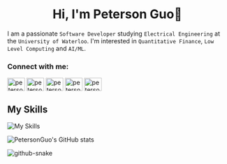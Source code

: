 <h1 align="center">Hi, I'm Peterson Guo👋</h1>

I am a passionate `Software Developer` studying `Electrical Engineering` at the `University of Waterloo`. I'm interested in `Quantitative Finance`, `Low Level Computing` and `AI/ML`.

<h3 align="left">Connect with me:</h3>
<p align="left">
<a href="https://linkedin.com/in/petersonguo" target="blank"><img align="center" src="https://raw.githubusercontent.com/rahuldkjain/github-profile-readme-generator/master/src/images/icons/Social/linked-in-alt.svg" alt="petersonguo" height="30" width="40" /></a>
<a href="https://fb.com/petersonguo" target="blank"><img align="center" src="https://raw.githubusercontent.com/rahuldkjain/github-profile-readme-generator/master/src/images/icons/Social/facebook.svg" alt="petersonguo" height="30" width="40" /></a>
<a href="https://instagram.com/petersonguo" target="blank"><img align="center" src="https://raw.githubusercontent.com/rahuldkjain/github-profile-readme-generator/master/src/images/icons/Social/instagram.svg" alt="petersonguo" height="30" width="40" /></a>
<a href="https://www.youtube.com/c/petersonguo" target="blank"><img align="center" src="https://raw.githubusercontent.com/rahuldkjain/github-profile-readme-generator/master/src/images/icons/Social/youtube.svg" alt="petersonguo" height="30" width="40" /></a>
<a href="https://www.leetcode.com/petersonguo" target="blank"><img align="center" src="https://raw.githubusercontent.com/rahuldkjain/github-profile-readme-generator/master/src/images/icons/Social/leet-code.svg" alt="petersonguo" height="30" width="40" /></a>
</p>

<h2>My Skills</h2>

![My Skills](https://skillicons.dev/icons?i=cpp,c,py,java,cs,bash,html,css,js,ts,nextjs,react,nodejs,express,vue,docker,gcp,aws,terraform,fastapi,flask,debian,windows,linux,ubuntu,arduino,raspberrypi,opencv,tensorflow,mongodb,mysql,postgres,git)

![PetersonGuo's GitHub stats](https://github-readme-stats.vercel.app/api?username=petersonguo&show_icons=true&theme=dark)

<picture>
  <source media="(prefers-color-scheme: dark)" srcset="github-snake-dark.svg" />
  <source media="(prefers-color-scheme: light)" srcset="github-snake.svg" />
  <img alt="github-snake" src="github-snake.svg" />
</picture>
